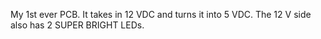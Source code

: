 My 1st ever PCB.  It takes in 12 VDC and turns it into 5 VDC.  The 12 V side also has 2 SUPER BRIGHT LEDs.
